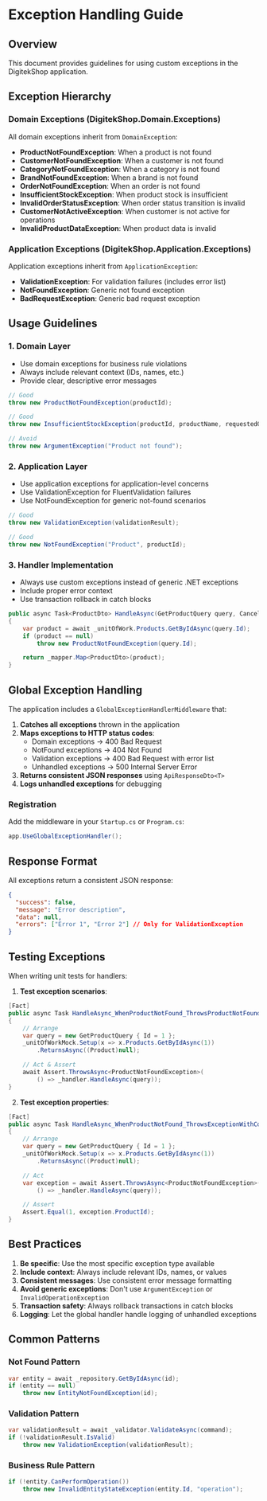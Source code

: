 # Exception Handling Guide

## Overview
This document provides guidelines for using custom exceptions in the DigitekShop application.

## Exception Hierarchy

### Domain Exceptions (DigitekShop.Domain.Exceptions)
All domain exceptions inherit from `DomainException`:

- **ProductNotFoundException**: When a product is not found
- **CustomerNotFoundException**: When a customer is not found
- **CategoryNotFoundException**: When a category is not found
- **BrandNotFoundException**: When a brand is not found
- **OrderNotFoundException**: When an order is not found
- **InsufficientStockException**: When product stock is insufficient
- **InvalidOrderStatusException**: When order status transition is invalid
- **CustomerNotActiveException**: When customer is not active for operations
- **InvalidProductDataException**: When product data is invalid

### Application Exceptions (DigitekShop.Application.Exceptions)
Application exceptions inherit from `ApplicationException`:

- **ValidationException**: For validation failures (includes error list)
- **NotFoundException**: Generic not found exception
- **BadRequestException**: Generic bad request exception

## Usage Guidelines

### 1. Domain Layer
- Use domain exceptions for business rule violations
- Always include relevant context (IDs, names, etc.)
- Provide clear, descriptive error messages

```csharp
// Good
throw new ProductNotFoundException(productId);

// Good
throw new InsufficientStockException(productId, productName, requestedQuantity, availableQuantity);

// Avoid
throw new ArgumentException("Product not found");
```

### 2. Application Layer
- Use application exceptions for application-level concerns
- Use ValidationException for FluentValidation failures
- Use NotFoundException for generic not-found scenarios

```csharp
// Good
throw new ValidationException(validationResult);

// Good
throw new NotFoundException("Product", productId);
```

### 3. Handler Implementation
- Always use custom exceptions instead of generic .NET exceptions
- Include proper error context
- Use transaction rollback in catch blocks

```csharp
public async Task<ProductDto> HandleAsync(GetProductQuery query, CancellationToken cancellationToken = default)
{
    var product = await _unitOfWork.Products.GetByIdAsync(query.Id);
    if (product == null)
        throw new ProductNotFoundException(query.Id);

    return _mapper.Map<ProductDto>(product);
}
```

## Global Exception Handling

The application includes a `GlobalExceptionHandlerMiddleware` that:

1. **Catches all exceptions** thrown in the application
2. **Maps exceptions to HTTP status codes**:
   - Domain exceptions → 400 Bad Request
   - NotFound exceptions → 404 Not Found
   - Validation exceptions → 400 Bad Request with error list
   - Unhandled exceptions → 500 Internal Server Error
3. **Returns consistent JSON responses** using `ApiResponseDto<T>`
4. **Logs unhandled exceptions** for debugging

### Registration
Add the middleware in your `Startup.cs` or `Program.cs`:

```csharp
app.UseGlobalExceptionHandler();
```

## Response Format

All exceptions return a consistent JSON response:

```json
{
  "success": false,
  "message": "Error description",
  "data": null,
  "errors": ["Error 1", "Error 2"] // Only for ValidationException
}
```

## Testing Exceptions

When writing unit tests for handlers:

1. **Test exception scenarios**:
```csharp
[Fact]
public async Task HandleAsync_WhenProductNotFound_ThrowsProductNotFoundException()
{
    // Arrange
    var query = new GetProductQuery { Id = 1 };
    _unitOfWorkMock.Setup(x => x.Products.GetByIdAsync(1))
        .ReturnsAsync((Product)null);

    // Act & Assert
    await Assert.ThrowsAsync<ProductNotFoundException>(
        () => _handler.HandleAsync(query));
}
```

2. **Test exception properties**:
```csharp
[Fact]
public async Task HandleAsync_WhenProductNotFound_ThrowsExceptionWithCorrectId()
{
    // Arrange
    var query = new GetProductQuery { Id = 1 };
    _unitOfWorkMock.Setup(x => x.Products.GetByIdAsync(1))
        .ReturnsAsync((Product)null);

    // Act
    var exception = await Assert.ThrowsAsync<ProductNotFoundException>(
        () => _handler.HandleAsync(query));

    // Assert
    Assert.Equal(1, exception.ProductId);
}
```

## Best Practices

1. **Be specific**: Use the most specific exception type available
2. **Include context**: Always include relevant IDs, names, or values
3. **Consistent messages**: Use consistent error message formatting
4. **Avoid generic exceptions**: Don't use `ArgumentException` or `InvalidOperationException`
5. **Transaction safety**: Always rollback transactions in catch blocks
6. **Logging**: Let the global handler handle logging of unhandled exceptions

## Common Patterns

### Not Found Pattern
```csharp
var entity = await _repository.GetByIdAsync(id);
if (entity == null)
    throw new EntityNotFoundException(id);
```

### Validation Pattern
```csharp
var validationResult = await _validator.ValidateAsync(command);
if (!validationResult.IsValid)
    throw new ValidationException(validationResult);
```

### Business Rule Pattern
```csharp
if (!entity.CanPerformOperation())
    throw new InvalidEntityStateException(entity.Id, "operation");
``` 